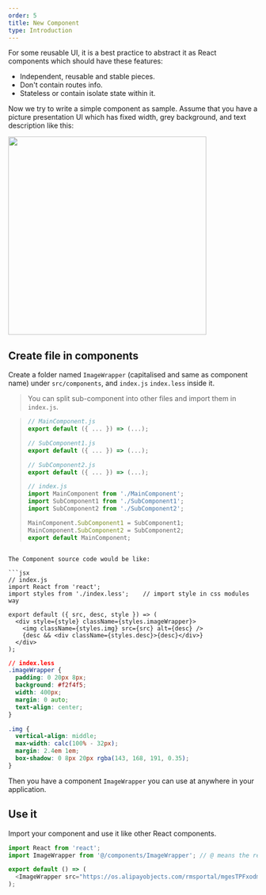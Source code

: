 ```yaml
---
order: 5
title: New Component
type: Introduction
---
```


For some reusable UI, it is a best practice to abstract it as React components which should have these features:

- Independent, reusable and stable pieces.
- Don't contain routes info.
- Stateless or contain isolate state within it.


Now we try to write a simple component as sample. Assume that you have a picture presentation UI which has fixed width, grey background, and text description like this:

<img src="https://gw.alipayobjects.com/zos/rmsportal/vcRltFiKfHBHFrUcsTtW.png" width="400" />

## Create file in components

Create a folder named `ImageWrapper` (capitalised and same as component name) under `src/components`, and `index.js` `index.less` inside it.

> You can split sub-component into other files and import them in `index.js`.

> ```js
> // MainComponent.js
> export default ({ ... }) => (...);
>
> // SubComponent1.js
> export default ({ ... }) => (...);
>
> // SubComponent2.js
> export default ({ ... }) => (...);
>
> // index.js
> import MainComponent from './MainComponent';
> import SubComponent1 from './SubComponent1';
> import SubComponent2 from './SubComponent2';
>
> MainComponent.SubComponent1 = SubComponent1;
> MainComponent.SubComponent2 = SubComponent2;
> export default MainComponent;
> ```

````

The Component source code would be like:

```jsx
// index.js
import React from 'react';
import styles from './index.less';    // import style in css modules way

export default ({ src, desc, style }) => (
  <div style={style} className={styles.imageWrapper}>
    <img className={styles.img} src={src} alt={desc} />
    {desc && <div className={styles.desc}>{desc}</div>}
  </div>
);
````

```css
// index.less
.imageWrapper {
  padding: 0 20px 8px;
  background: #f2f4f5;
  width: 400px;
  margin: 0 auto;
  text-align: center;
}

.img {
  vertical-align: middle;
  max-width: calc(100% - 32px);
  margin: 2.4em 1em;
  box-shadow: 0 8px 20px rgba(143, 168, 191, 0.35);
}
```

Then you have a component `ImageWrapper` you can use at anywhere in your application.

## Use it

Import your component and use it like other React components.

```js
import React from 'react';
import ImageWrapper from '@/components/ImageWrapper'; // @ means the relative path of source

export default () => (
  <ImageWrapper src="https://os.alipayobjects.com/rmsportal/mgesTPFxodmIwpi.png" desc="sample" />
);
```
